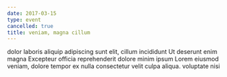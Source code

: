 ```yaml
---
date: 2017-03-15
type: event
cancelled: true
title: veniam, magna cillum
---
```

dolor laboris aliquip adipiscing sunt elit, cillum incididunt Ut deserunt enim magna Excepteur officia reprehenderit dolore minim ipsum Lorem eiusmod veniam, dolore tempor ex nulla consectetur velit culpa aliqua. voluptate nisi